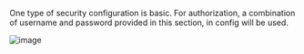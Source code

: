 One type of security configuration is basic. For authorization, a combination of username and password provided in this section, in config will be used.

![image](https://img.thingsboard.io/gateway/mqtt-connector/security-basic-basic-subsection-1-ce.png)